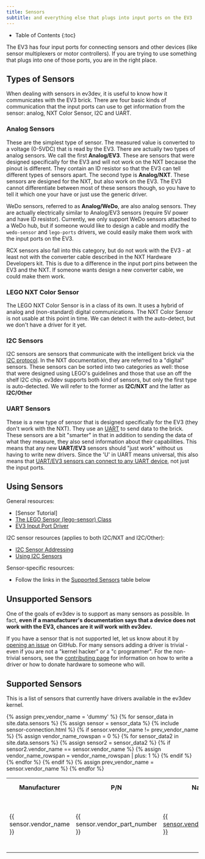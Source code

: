 ```yaml
---
title: Sensors
subtitle: and everything else that plugs into input ports on the EV3
---
```


* Table of Contents
{:toc}

The EV3 has four input ports for connecting sensors and other devices (like
sensor multiplexers or motor controllers). If you are trying to use something
that plugs into one of those ports, you are in the right place.

## Types of Sensors

When dealing with sensors in ev3dev, it is useful to know how it communicates
with the EV3 brick. There are four basic kinds of communication that the input
ports can use to get information from the sensor: analog, NXT Color Sensor, I2C
and UART.

### Analog Sensors

These are the simplest type of sensor. The measured value is converted to a
voltage (0-5VDC) that is read by the EV3. There are actually two types of
analog sensors. We call the first **Analog/EV3**. These are sensors that were
designed specifically for the EV3 and will not work on the NXT because the
pinout is different. They contain an ID resistor so that the EV3 can tell
different types of sensors apart. The second type is **Analog/NXT**. These
sensors are designed for the NXT, but also work on the EV3. The EV3 cannot
differentiate between most of these sensors though, so you have to tell it
which one your have or just use the generic driver.

WeDo sensors, referred to as **Analog/WeDo**, are also analog sensors. They are
actually electrically similar to Analog/EV3 sensors (require 5V power and have
ID resistor). Currently, we only support WeDo sensors attached to a WeDo hub,
but if someone would like to design a cable and modify the `wedo-sensor` and
`lego-ports` drivers, we could easily make them work with the input ports on
the EV3.

RCX sensors also fall into this category, but do not work with the EV3 - at
least not with the converter cable described in the NXT Hardware Developers
kit. This is due to a difference in the input port pins between the EV3 and
the NXT. If someone wants design a new converter cable, we could make them work.

### LEGO NXT Color Sensor

The LEGO NXT Color Sensor is in a class of its own. It uses a hybrid of analog
and (non-standard) digital communications. The NXT Color Sensor is not usable
at this point in time. We can detect it with the auto-detect, but we don't
have a driver for it yet.


### I2C Sensors

I2C sensors are sensors that communicate with the intelligent brick via the
[I2C protocol]. In the NXT documentation, they are referred to a "digital"
sensors. These sensors can be sorted into two categories as well: those that
were designed using LEGO's guidelines and those that use an off the shelf I2C
chip. ev3dev supports both kind of sensors, but only the first type is
auto-detected. We will refer to the former as **I2C/NXT** and the latter as
**I2C/Other**

### UART Sensors

These is a new type of sensor that is designed specifically for the EV3 (they
don't work with the NXT). They use an [UART] to send data to the brick. These
sensors are a bit "smarter" in that in addition to sending the data of what
they measure, they also send information about their capabilities. This means
that any new **UART/EV3** sensors should "just work" without us having to write
new drivers. Since the 'U' in UART means universal, this also means that
[UART/EV3 sensors can connect to any UART device][using-uart-sensors-on-any-linux],
not just the input ports.

## Using Sensors

General resources:

* [Sensor Tutorial]
* [The LEGO Sensor (lego-sensor) Class][lego-sensor class]
* [EV3 Input Port Driver]

I2C sensor resources (applies to both I2C/NXT and I2C/Other):

* [I2C Sensor Addressing]
* [Using I2C Sensors]

Sensor-specific resources:

* Follow the links in the [Supported Sensors] table below

## Unsupported Sensors

One of the goals of ev3dev is to support as many sensors as possible. In fact,
**even if a manufacturer's documentation says that a device does not work with
the EV3, chances are it _will_ work with ev3dev.**

If you have a sensor that is not supported let, let us know about it by
[opening an issue] on GitHub. For many sensors adding a driver is trivial -
even if you are not a "kernel hacker" or a "c programmer". For the non-trivial
sensors, see the [contributing page] for information on how to write a driver
or how to donate hardware to someone who will.

## Supported Sensors

This is a list of sensors that currently have drivers available in the ev3dev
kernel.

<table>
    <tr>
    <th>Manufacturer</th>
    <th>P/N</th>
    <th>Name</th>
    <th>Connection</th>
    <th>Auto-<br />detected</th>
    <th>Driver (Module)</th>
    </tr>
{% assign prev_vendor_name = 'dummy' %}
{% for sensor_data in site.data.sensors %}
    {% assign sensor = sensor_data %}
    {% include sensor-connection.html %}
    <tr>
    {% if sensor.vendor_name != prev_vendor_name %}
        {% assign vendor_name_rowspan = 0 %}
        {% for sensor_data2 in site.data.sensors %}
            {% assign sensor2 = sensor_data2 %}
            {% if sensor2.vendor_name == sensor.vendor_name %}
                {% assign vendor_name_rowspan = vendor_name_rowspan | plus: 1 %}
            {% endif %}
        {% endfor %}
        <td rowspan="{{ vendor_name_rowspan }}">{{ sensor.vendor_name }}</td>
    {% endif %}
        <td>{{ sensor.vendor_part_number }}</td>
        <td><a href="{{ sensor.url_name }}">{{ sensor.vendor_part_name }}</a></td>
        <td>{{ connection }}</td>
        <td markdown="span">{{ autodetect }}</td>
        <td>
            <span style="white-space:nowrap;">{{ sensor.name }}</span><!--
            {% if connection == 'UART/EV3' %}
                --><span markdown="1">[^ev3-uart-driver]</span><!--
            {% endif %}
            -->
            {% if sensor.module %}
            <span style="white-space:nowrap;">({{ sensor.module }})</span>
            {% else %}
            <span style="white-space:nowrap;">({{ sensor.sensor_type }})</span>
            {% endif %}
        </td>
    </tr>
    {% assign prev_vendor_name = sensor.vendor_name %}
{% endfor %}
</table>

[^nxt-analog]: The auto-detection algorithm detects this sensor as an Analog/NXT
    type sensor but it cannot determine the exact sensor type. The generic
    analog driver (nxt-analog) will be loaded by default for this sensor. See the
    [lego-port class] for information on how to manually load the
    correct driver.

[^standard-i2c]: The auto-detection algorithm detects this sensor as an I2C
    sensor and the port is automatically put into I2C mode. However, the sensor
    does not follow the LEGO MINDSTORMS convention for I2C sensors, so the
    exact type of sensor cannot be determined. See [Using I2C Sensors]
    for information on how to manually load the correct driver.

[^lm75]: Temperature sensors using the lm75 module can be auto-detected.
    You must run `modprobe lm75` for this to happen. You can also make the
    lm75 module load automatically on boot by adding it to `/etc/modules`.

[^ev3-uart-driver]: When UART/EV3 sensors are connected to an EV3 input port
    (or any other tty device for that matter), they actually use the
    `ev3-uart-sensor-ld` driver, which is a tty line discipline. The
    `ev3-uart-sensor` module is currently only used with the mindsensors.com
    EV3 Sensor Multiplexer.

[^mi-xg1300l]: The auto-detection algorithm detects this sensor as an I2C
    sensor and the port is automatically put into I2C mode. However, this sensor
    only partially follows the LEGO MINDSTORMS convention for I2C sensors, so the
    driver must be loaded manually. See the sensor's page for more information.

[LEGO 8528]: http://www.bricklink.com/catalogItem.asp?S=8528-1
[I2C protocol]: https://en.wikipedia.org/wiki/I2c
[I2C Sensor Addressing]: i2c-sensor-addressing
[lego-port class]: http://www.ev3dev.org/docs/drivers/lego-port-class
[Using I2C Sensors]: using-i2c-sensors
[UART]: https://en.wikipedia.org/wiki/Uart
[using-uart-sensors-on-any-linux]: http://lechnology.com/2014/09/using-uart-sensors-on-any-linux/
[opening an issue]: https://github.com/ev3dev/ev3dev/issues
[contributing page]: http://www.ev3dev.org/contributing/
[lego-sensor class]: /docs/drivers/lego-sensor-class
[EV3 Input Port Driver]: /docs/ports/legoev3-input-port
[Supported Sensors]: #supported-sensors
